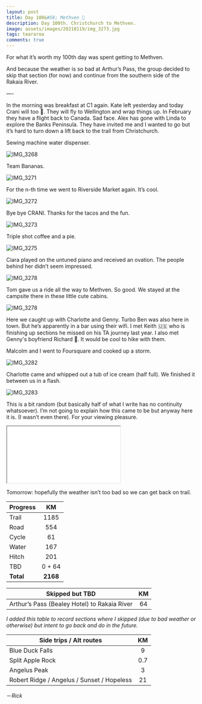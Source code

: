 ```yaml
---
layout: post
title: Day 100&#58; Methven 💯
description: Day 100th. Christchurch to Methven. 
image: assets/images/20210119/img_3273.jpg
tags: teararoa
comments: true
---
```


For what it’s worth my 100th day was spent getting to Methven. 

And because the weather is so bad at Arthur’s Pass, the group decided to skip that section (for now) and continue from the southern side of the Rakaia River. 

—-

In the morning was breakfast at C1 again. Kate left yesterday and today Crani will too 🥲. They will fly to Wellington and wrap things up. In February they have a flight back to Canada. Sad face. Alex has gone with Linda to explore the Banks Peninsula. They have invited me and I wanted to go but it’s hard to turn down a lift back to the trail from Christchurch. 

Sewing machine water dispenser. 

![IMG_3268](/assets/images/20210119/img_3268.jpg)

Team Bananas. 

![IMG_3271](/assets/images/20210119/img_3271.jpg)

For the n-th time we went to Riverside Market again. It’s cool. 

![IMG_3272](/assets/images/20210119/img_3272.jpg)

Bye bye CRANI. Thanks for the tacos and the fun. 

![IMG_3273](/assets/images/20210119/img_3273.jpg)

Triple shot coffee and a pie. 

![IMG_3275](/assets/images/20210119/img_3275.jpg)

Ciara played on the untuned piano and received an ovation. The people behind her didn’t seem impressed. 

![IMG_3278](/assets/images/20210119/img_3278.jpg)

Tom gave us a ride all the way to Methven. So good. We stayed at the campsite there in these little cute cabins. 

![IMG_3278](/assets/images/20210119/img_3278.jpg)

Here we caught up with Charlotte and Genny. Turbo Ben was also here in town. But he’s apparently in a bar using their wifi. I met Keith 🇺🇸 who is finishing up sections he missed on his TA journey last year. I also met Genny's boyfriend Richard 🏴󠁧󠁢󠁥󠁮󠁧󠁿. It would be cool to hike with them. 

Malcolm and I went to Foursquare and cooked up a storm. 

![IMG_3282](/assets/images/20210119/img_3282.jpg)

Charlotte came and whipped out a tub of ice cream (half full). We finished it between us in a flash. 

![IMG_3283](/assets/images/20210119/img_3283.jpg)

This is a bit random (but basically half of what I write has no continuity whatsoever). I’m not going to explain how this came to be but anyway here it is. (I wasn’t even there). For your viewing pleasure. 

<iframe width=“420” height=“240”
src=“https://www.youtube.com/embed/8vYF0O46bCM”>
</iframe>

Tomorrow: hopefully the weather isn’t too bad so we can get back on trail.



| Progress | KM |
| ---- |:----:|
| Trail | 1185 |
| Road | 554 |
| Cycle | 61 |
| Water | 167 |
| Hitch | 201 |
| TBD | 0 + 64 |
| **Total** | **2168** |

| Skipped but TBD | KM |
| ---- |:----:|
| Arthur’s Pass (Bealey Hotel) to Rakaia River | 64 |

_I added this table to record sections where I skipped (due to bad weather or otherwise) but intent to go back and do in the future._

| Side trips / Alt routes | KM |
| ---- |:----:|
| Blue Duck Falls | 9 |
| Split Apple Rock | 0.7 |
| Angelus Peak | 3 |
| Robert Ridge / Angelus / Sunset / Hopeless | 21 |




－_Rick_